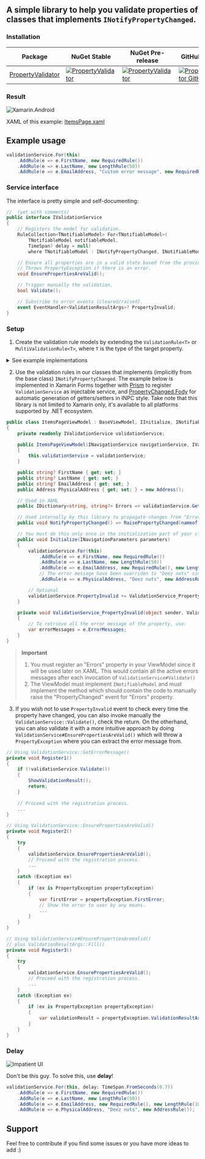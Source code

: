 ## A simple library to help you validate properties of classes that implements `INotifyPropertyChanged`.

### Installation

| Package | NuGet Stable | NuGet Pre-release | GitHub Release | Downloads |
| ------- | ------------ | ----------------- | --------- | ----- |
| [PropertyValidator](https://www.nuget.org/packages/PropertyValidator/) | [![PropertyValidator](https://img.shields.io/nuget/v/PropertyValidator.svg)](https://www.nuget.org/packages/PropertyValidator/) | [![PropertyValidator](https://img.shields.io/nuget/vpre/PropertyValidator.svg)](https://www.nuget.org/packages/PropertyValidator/) | [![PropertyValidator GitHub](https://img.shields.io/github/release/mr5z/PropertyValidator.svg?style=flat)](https://github.com/mr5z/PropertyValidator/packages/385702) | [![PropertyValidator](https://img.shields.io/nuget/dt/PropertyValidator.svg)](https://www.nuget.org/packages/PropertyValidator/) |
 
### Result
![Xamarin.Android](https://i.imgur.com/rVw3k6T.gif)

XAML of this example: [ItemsPage.xaml](https://github.com/mr5z/PropertyValidator/blob/main/tests/PropertyValidator.Test/Pages/ItemsPage.xaml)

## Example usage
```c#
validationService.For(this)
    .AddRule(e => e.FirstName, new RequiredRule())
    .AddRule(e => e.LastName, new LengthRule(50))
    .AddRule(e => e.EmailAddress, "Custom error message", new RequiredRule(), new LengthRule(100), new EmailFormatRule());
```

### Service interface

The interface is pretty simple and self-documenting:

``` c#
//  (yet with comments)
public interface IValidationService
{
    // Registers the model for validation.
    RuleCollection<TNotifiableModel> For<TNotifiableModel>(
        TNotifiableModel notifiableModel,
        TimeSpan? delay = null)
        where TNotifiableModel : INotifyPropertyChanged, INotifiableModel;

    // Ensure all properties are in a valid state based from the provided validation rules.
    // Throws PropertyException if there is an error.
    void EnsurePropertiesAreValid();

    // Trigger manually the validation.
    bool Validate();

    // Subscribe to error events (cleared/raised).
    event EventHandler<ValidationResultArgs>? PropertyInvalid;
}
```

### Setup

1. Create the validation rule models by extending the `ValidationRule<T>` or `MultiValidationRule<T>`, where `T` is the type of the target property.
<details>
  <summary>See example implementations</summary>
 
``` c#
// For email address
public class EmailFormatRule : ValidationRule<string?>
{
    public override string ErrorMessage => "Not a valid email format";

    public override bool IsValid(string? value)
    {
        if (string.IsNullOrEmpty(value))
            return false;

        const string pattern = @"^((([a-z]|\d|[!#\$%&'\*\+\-\/=\?\^_`{\|}~]|[\u00A0-\uD7FF\uF900-\uFDCF\uFDF0-\uFFEF])+(\.([a-z]|\d|[!#\$%&'\*\+\-\/=\?\^_`{\|}~]|[\u00A0-\uD7FF\uF900-\uFDCF\uFDF0-\uFFEF])+)*)|((\x22)((((\x20|\x09)*(\x0d\x0a))?(\x20|\x09)+)?(([\x01-\x08\x0b\x0c\x0e-\x1f\x7f]|\x21|[\x23-\x5b]|[\x5d-\x7e]|[\u00A0-\uD7FF\uF900-\uFDCF\uFDF0-\uFFEF])|(\\([\x01-\x09\x0b\x0c\x0d-\x7f]|[\u00A0-\uD7FF\uF900-\uFDCF\uFDF0-\uFFEF]))))*(((\x20|\x09)*(\x0d\x0a))?(\x20|\x09)+)?(\x22)))@((([a-z]|\d|[\u00A0-\uD7FF\uF900-\uFDCF\uFDF0-\uFFEF])|(([a-z]|\d|[\u00A0-\uD7FF\uF900-\uFDCF\uFDF0-\uFFEF])([a-z]|\d|-|\.|_|~|[\u00A0-\uD7FF\uF900-\uFDCF\uFDF0-\uFFEF])*([a-z]|\d|[\u00A0-\uD7FF\uF900-\uFDCF\uFDF0-\uFFEF])))\.)+(([a-z]|[\u00A0-\uD7FF\uF900-\uFDCF\uFDF0-\uFFEF])|(([a-z]|[\u00A0-\uD7FF\uF900-\uFDCF\uFDF0-\uFFEF])([a-z]|\d|-|\.|_|~|[\u00A0-\uD7FF\uF900-\uFDCF\uFDF0-\uFFEF])*([a-z]|[\u00A0-\uD7FF\uF900-\uFDCF\uFDF0-\uFFEF])))\.?$";
        var regex = new Regex(pattern, RegexOptions.IgnoreCase);
        return regex.IsMatch(value);
    }
}

// For required field
public class RequiredRule : ValidationRule<string?>
{
    public override string ErrorMessage => "Izz required!";

    public override bool IsValid(string? value)
    {
        return !string.IsNullOrEmpty(value);
    }
}

// If you want to limit the string to a certain length
public class LengthRule : ValidationRule<string?>
{
    public override string ErrorMessage => string.Format(Strings.MaxCharacters, max);

    private readonly int max;

    public LengthRule(int max)
    {
        this.max = max;
    }

    public override bool IsValid(string? value)
    {
        if (string.IsNullOrEmpty(value))
            return true;

        return value.Length < max;
    }
}

// A multi-property validation model. You can also reuse other ValidationRules here!
public class AddressRule : MultiValidationRule<Address>
{
    protected override RuleCollection<Address> ConfigureRules(RuleCollection<Address> ruleCollection)
    {
        return ruleCollection
            .AddRule(e => e.City, new RequiredRule())
            .AddRule(e => e.CountryIsoCode, new CountryIsoCodeRule())
            .AddRule(e => e.PostalCode, new PostalCodeRule())
            .AddRule(e => e.StreetAddress, new RequiredRule(), new LengthRule(100));
    }
}
```

</details>

2. Use the validation rules in our classes that implements (implicitly from the base class) `INotifyPropertyChanged`.
The example below is implemented in Xamarin Forms together with [Prism](https://github.com/PrismLibrary/Prism) to register `ValidationService` as injectable service, and [PropertyChanged.Fody](https://github.com/Fody/PropertyChanged) for automatic generation of getters/setters in INPC style.
Take note that this library is not limited to Xamarin only, it's available to all platforms supported by .NET ecosystem.

``` c#
public class ItemsPageViewModel : BaseViewModel, IInitialize, INotifiableModel
{
    private readonly IValidationService validationService;

    public ItemsPageViewModel(INavigationService navigationService, IValidationService validationService) : base(navigationService)
    {
        this.validationService = validationService;
    }

    public string? FirstName { get; set; }
    public string? LastName { get; set; }
    public string? EmailAddress { get; set; }
    public Address PhysicalAddress { get; set; } = new Address();

    // Used in XAML
    public IDictionary<string, string?> Errors => validationService.GetErrors();

    // Used internally by this library to propagate changes from "Errors" property
    public void NotifyPropertyChanged() => RaisePropertyChanged(nameof(Errors));

    // You must do this only once in the initialization part of your class model.
    public void Initialize(INavigationParameters parameters)
    {
        validationService.For(this)
            .AddRule(e => e.FirstName, new RequiredRule())
            .AddRule(e => e.LastName, new LengthRule(50))
            .AddRule(e => e.EmailAddress, new RequiredRule(), new LengthRule(100), new EmailFormatRule())
            // The error message have been overriden to "Deez nuts" since an aggregated error messages is awful.
            .AddRule(e => e.PhysicalAddress, "Deez nuts", new AddressRule()); 

        // Optional
        validationService.PropertyInvalid += ValidationService_PropertyInvalid;
    }

    private void ValidationService_PropertyInvalid(object sender, ValidationResultArgs e)
    {
        // To retrieve all the error message of the property, use:
        var errorMessages = e.ErrorMessages;
    }
}
```

> **Important**
> 1. You must register an "Errors" property in your ViewModel since it will be used later on XAML.
> This would contain all the active errors messages after each invocation of `ValidationService#Validate()`
> 2. The ViewModel must implement `INotifiableModel` and must implement the method which should contain the code to manually raise the "PropertyChanged" event for "Errors" property.

3. If you wish not to use `PropertyInvalid` event to check every time the property have changed, you can also invoke manually the `ValidationService::Validate()`, check the return. On the otherhand, you can also validate it with a more intuitive approach by doing `ValidationService#EnsurePropertiesAreValid()` which will throw a `PropertyException` where you can extract the error message from.

``` c#
// Using ValidationService::GetErrorMessage()
private void Register1()
{
    if (!validationService.Validate())
    {
        ShowValidationResult();
        return;
    }
    
    // Proceed with the registration process.
    ...
}	

// Using ValidationService::EnsurePropertiesAreValid()
private void Register2()
{
    try
    {
        validationService.EnsurePropertiesAreValid();
        // Proceed with the registration process.
        ...
    }
    catch (Exception ex)
    {
        if (ex is PropertyException propertyException)
        {
            var firstError = propertyException.FirstError;
            // Show the error to user by any means.
            ...
        }
    }
}

// Using ValidationService#EnsurePropertiesAreValid()
// plus ValidationResultArgs::Fill()
private void Register3()
{
    try
    {
        validationService.EnsurePropertiesAreValid();
        // Proceed with the registration process.
        ...
    }
    catch (Exception ex)
    {
        if (ex is PropertyException propertyException)
        {
            var validationResult = propertyException.ValidationResultArgs;
        }
    }
}
```

### Delay
![Impatient UI](https://i.redd.it/emd3wuhfty361.png)

Don't be this guy. To solve this, use **delay**!
```c#
validationService.For(this, delay: TimeSpan.FromSeconds(0.7))
    .AddRule(e => e.FirstName, new RequiredRule())
    .AddRule(e => e.LastName, new LengthRule(50))
    .AddRule(e => e.EmailAddress, new RequiredRule(), new LengthRule(100), new EmailFormatRule())
    .AddRule(e => e.PhysicalAddress, "Deez nuts", new AddressRule()); 
```

## Support

Feel free to contribute if you find some issues or you have more ideas to add :)
